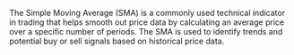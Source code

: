 The Simple Moving Average (SMA) is a commonly used technical indicator in trading that helps smooth out price data by calculating an average price over a specific number of periods. The SMA is used to identify trends and potential buy or sell signals based on historical price data.